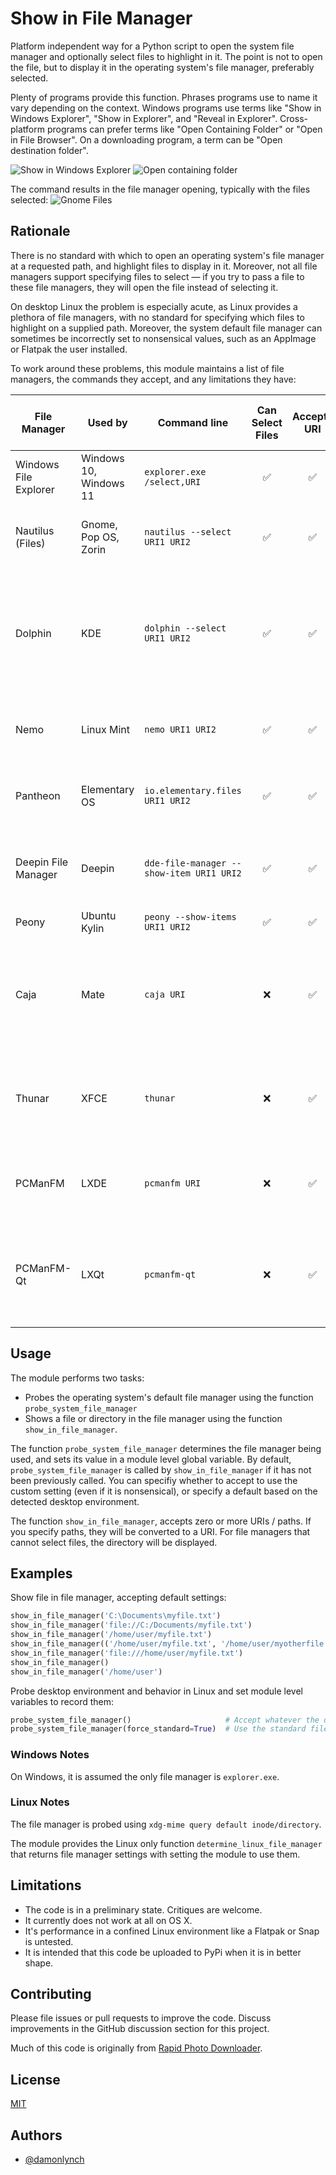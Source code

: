 # Show in File Manager

Platform independent way for a Python script to open the system file manager and optionally select files to highlight
in it. The point is not to open the file, but to display it in the operating system's file manager, preferably selected.

Plenty of programs provide this function. Phrases programs use to name it vary depending on the context. 
Windows programs use terms like "Show in Windows Explorer", "Show in Explorer", and "Reveal in Explorer". 
Cross-platform programs can prefer terms like "Open Containing Folder" or "Open in File Browser".
On a downloading program, a term can be "Open destination folder".

![Show in Windows Explorer](.github/photomechanic-win.png)
![Open containing folder](.github/documentviewer-gnome.png)

The command results in the file manager opening, typically with the files selected:
![Gnome Files](.github/files-gnome.png)

## Rationale

There is no standard with which to open an operating system's file manager at a requested path,
and highlight files to display in it. Moreover, not all file managers support specifying files to select &mdash;
if you try to pass a file to these file managers, they will open the file instead of selecting it.  

On desktop Linux the problem is especially acute, as Linux provides a plethora of file managers, with no 
standard for specifying which files to highlight on a supplied path. Moreover, the system default file manager
can sometimes be incorrectly set to nonsensical values, such as an AppImage or Flatpak the user installed.

To work around these problems, this module maintains a list of file managers, the commands they accept, and any
limitations they have:

|File Manager|Used by|Command line       |Can Select Files|Accepts URI  |Accepts Path|Handles Multiple Files / Directories|Notes|
|------------|-------|-------------------|:---:|:---:|:---:|:---:|----|
| Windows File Explorer|Windows 10, Windows 11| `explorer.exe /select,URI`|:white_check_mark:|:white_check_mark:|:white_check_mark:|:x:|No space between comma and URI.|
| Nautilus (Files)|Gnome, Pop OS, Zorin|`nautilus --select URI1 URI2`|:white_check_mark:|:white_check_mark:|:white_check_mark:|:warning:|Multiple URIs opens multiple Nautilus windows.|
|Dolphin|KDE|`dolphin --select URI1 URI2 `|:white_check_mark:|:white_check_mark:|:white_check_mark:|`--select` functionality fails in some recent KDE releases, but is working in KDE Neon testing.|
|Nemo|Linux Mint|`nemo URI1 URI2`|:white_check_mark:|:white_check_mark:|:white_check_mark:|:warning:|Multiple URIs opens multiple Nemo windows.|
|Pantheon|Elementary OS|`io.elementary.files URI1 URI2`|:white_check_mark:|:white_check_mark:|:white_check_mark:|:warning:| Multiple URIs opens multiple Pantheon tabs.|
|Deepin File Manager|Deepin|`dde-file-manager --show-item URI1 URI2`|:white_check_mark:|:white_check_mark:|:warning:| Multiple URIs opens multiple Deepin File Manager tabs.|
|Peony|Ubuntu Kylin|`peony --show-items URI1 URI2`|:white_check_mark:|:white_check_mark:|:white_check_mark:|:white_check_mark:| |
|Caja|Mate|`caja URI`|:x:|:white_check_mark:|:white_check_mark:|:warning:|Specifying a file causes an error. Multiple URIs opens multiple Caja windows.|
|Thunar|XFCE|`thunar`|:x:|:white_check_mark:|:white_check_mark:|:warning:|Specifying a file opens it. Multiple URIs opens multiple Thunar windows.|
|PCManFM|LXDE|`pcmanfm URI`|:x:|:white_check_mark:|:white_check_mark:|:white_check_mark:|Specifying a file opens it. Multiple URIs opens only the first URI.|
|PCManFM-Qt|LXQt|`pcmanfm-qt`|:x:|:white_check_mark:|:white_check_mark:|:white_check_mark:|Specifying a file opens it. Multiple URIs opens multiple PCManFM-Qt windows.|


## Usage

The module performs two tasks:
 - Probes the operating system's default file manager using the function `probe_system_file_manager`
 - Shows a file or directory in the file manager using the function ```show_in_file_manager```.

The function `probe_system_file_manager` determines the file manager being used, and sets its value in a module level
global variable. By default, `probe_system_file_manager` is called by ```show_in_file_manager``` if it has not been
previously called.  You can specifiy whether to accept to use the custom setting (even if it is nonsensical), or specify
a default based on the detected desktop environment.

The function ```show_in_file_manager```, accepts zero or more URIs / paths. If you specify paths, they will be converted
to a URI. For file managers that cannot select files, the directory will be displayed.

## Examples

Show file in file manager, accepting default settings:
```python
show_in_file_manager('C:\Documents\myfile.txt')                                # Windows path
show_in_file_manager('file://C:/Documents/myfile.txt')                         # Windows URI
show_in_file_manager('/home/user/myfile.txt')                                  # Linux path
show_in_file_manager(('/home/user/myfile.txt', '/home/user/myotherfile.txt'))  # Linux multiple paths
show_in_file_manager('file:///home/user/myfile.txt')                           # Linux URI
show_in_file_manager()                                                         # Simply open the file manager
show_in_file_manager('/home/user')                                             # Open the file manager at a directory
```

Probe desktop environment and behavior in Linux and set module level variables to record them:
```python
probe_system_file_manager()                     # Accept whatever the default file manager setting is for system
probe_system_file_manager(force_standard=True)  # Use the standard file manager for the desktop, ignoring custom user settings 
```

### Windows Notes

On Windows, it is assumed the only file manager is `explorer.exe`.

### Linux Notes
The file manager is probed using `xdg-mime query default inode/directory`.  

The module provides the Linux only function ```determine_linux_file_manager``` that returns file manager settings with
setting the module to use them.

## Limitations

 - The code is in a preliminary state. Critiques are welcome.
 - It currently does not work at all on OS X.
 - It's performance in a confined Linux environment like a Flatpak or Snap is untested. 
 - It is intended that this code be uploaded to PyPi when it is in better shape.

## Contributing

Please file issues or pull requests to improve the code. Discuss improvements in the GitHub discussion section for 
this project.

Much of this code is originally from [Rapid Photo Downloader](https://github.com/damonlynch/rapid-photo-downloader).


## License

[MIT](https://choosealicense.com/licenses/mit/)

  
## Authors

- [@damonlynch](https://github.com/damonlynch)



